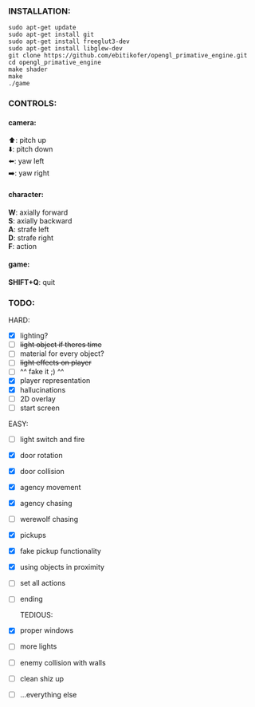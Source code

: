 ### INSTALLATION: ###

    sudo apt-get update
    sudo apt-get install git
    sudo apt-get install freeglut3-dev
    sudo apt-get install libglew-dev
    git clone https://github.com/ebitikofer/opengl_primative_engine.git
    cd opengl_primative_engine
    make shader
    make
    ./game

### CONTROLS: ###  
#### camera: ####
  :arrow_up:: pitch up  
  :arrow_down:: pitch down  
  :arrow_left:: yaw left  
  :arrow_right:: yaw right  
#### character: ####
**W**: axially forward  
**S**: axially backward  
**A**: strafe left  
**D**: strafe right  
**F**: action  
#### game: ####
**SHIFT+Q**: quit  
### TODO: ###

  HARD:
- [x] lighting?
- [ ] ~~light object if theres time~~
- [ ] material for every object?
- [ ] ~~light effects on player~~
- [ ] ^^ fake it ;) ^^
- [x] player representation
- [x] hallucinations
- [ ] 2D overlay
- [ ] start screen

EASY:
- [ ] light switch and fire
- [x] door rotation
- [x] door collision
- [x] agency movement
- [x] agency chasing
- [ ] werewolf chasing
- [x] pickups
- [x] fake pickup functionality
- [x] using objects in proximity
- [ ] set all actions
- [ ] ending

  TEDIOUS:
- [x] proper windows
- [ ] more lights
- [ ] enemy collision with walls
- [ ] clean shiz up
- [ ] ...everything else
